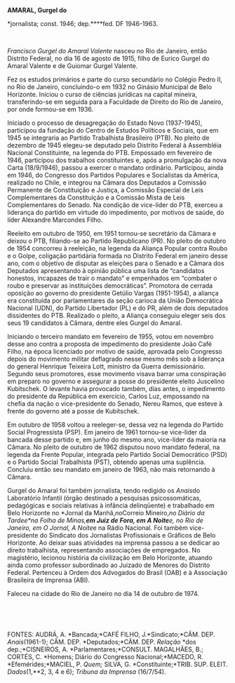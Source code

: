 **AMARAL, Gurgel do**

\*jornalista; const. 1946; dep.****fed. DF 1946-1963.

 

*Francisco Gurgel do Amaral Valente* nasceu no Rio de Janeiro, então
Distrito Federal, no dia 16 de agosto de 1915, filho de Eurico Gurgel do
Amaral Valente e de Guiomar Gurgel Valente.

Fez os estudos primários e parte do curso secundário no Colégio Pedro
II, no Rio de Janeiro, concluindo-o em 1932 no Ginásio Municipal de Belo
Horizonte. Iniciou o curso de ciências jurídicas na capital mineira,
transferindo-se em seguida para a Faculdade de Direito do Rio de
Janeiro, por onde formou-se em 1936.

Iniciado o processo de desagregação do Estado Novo (1937-1945),
participou da fundação do Centro de Estudos Políticos e Sociais, que em
1945 se integraria ao Partido Trabalhista Brasileiro (PTB). No pleito de
dezembro de 1945 elegeu-se deputado pelo Distrito Federal à Assembléia
Nacional Constituinte, na legenda do PTB. Empossado em fevereiro de
1946, participou dos trabalhos constituintes e, após a promulgação da
nova Carta (18/9/1946), passou a exercer o mandato ordinário.
Participou, ainda em 1946, do Congresso dos Partidos Populares e
Socialistas da América, realizado no Chile, e integrou na Câmara dos
Deputados a Comissão Permanente de Constituição e Justiça, a Comissão
Especial de Leis Complementares da Constituição e a Comissão Mista de
Leis Complementares do Senado. Na condição de vice-líder do PTB, exerceu
a liderança do partido em virtude do impedimento, por motivos de saúde,
do líder Alexandre Marcondes Filho.

Reeleito em outubro de 1950, em 1951 tornou-se secretário da Câmara e
deixou o PTB, filiando-se ao Partido Republicano (PR). No pleito de
outubro de 1954 concorreu à reeleição, na legenda da Aliança Popular
contra Roubo e o Golpe, coligação partidária formada no Distrito Federal
em janeiro desse ano, com o objetivo de disputar as eleições para o
Senado e a Câmara dos Deputados apresentando à opinião pública uma lista
de “candidatos honestos, incapazes de trair o mandato” e empenhados em
“combater o roubo e preservar as instituições democráticas”. Promotora
de cerrada oposição ao governo do presidente Getúlio Vargas (1951-1954),
a aliança era constituída por parlamentares da seção carioca da União
Democrática Nacional (UDN), do Partido Libertador (PL) e do PR, além de
dois deputados dissidentes do PTB. Realizado o pleito, a Aliança
conseguiu eleger seis dos seus 19 candidatos à Câmara, dentre eles
Gurgel do Amaral.

Iniciando o terceiro mandato em fevereiro de 1955, votou em novembro
desse ano contra a proposta de impedimento do presidente João Café
Filho, na época licenciado por motivo de saúde, aprovada pelo Congresso
depois do movimento militar deflagrado nesse mesmo mês sob a liderança
do general Henrique Teixeira Lott, ministro da Guerra demissionário.
Segundo seus promotores, esse movimento visava barrar uma conspiração em
preparo no governo e assegurar a posse do presidente eleito Juscelino
Kubitschek. O levante havia provocado também, dias antes, o impedimento
do presidente da República em exercício, Carlos Luz, empossando na
chefia da nação o vice-presidente do Senado, Nereu Ramos, que esteve à
frente do governo até a posse de Kubitschek.

Em outubro de 1958 voltou a reeleger-se, dessa vez na legenda do Partido
Social Progressista (PSP). Em janeiro de 1961 tornou-se vice-líder da
bancada desse partido e, em junho do mesmo ano, vice-líder da maioria na
Câmara. No pleito de outubro de 1962 disputou novo mandato federal, na
legenda da Frente Popular, integrada pelo Partido Social Democrático
(PSD) e o Partido Social Trabalhista (PST), obtendo apenas uma
suplência. Concluiu então seu mandato em janeiro de 1963, não mais
retornando à Câmara.

Gurgel do Amaral foi também jornalista, tendo redigido os *Anais*do
Laboratório Infantil (órgão destinado a pesquisas psicossomáticas,
pedagógicas e sociais relativas à infância delinqüente) e trabalhado em
Belo Horizonte no *Jornal da Manhã,*no*Correio Mineiro,*no *Diário da
Tarde*e**na *Folha de Minas*,**em Juiz de Fora, em *A Noite***e, no Rio
de Janeiro, em *O Jornal**, A Noite*e na Rádio Nacional. Foi também
vice-presidente do Sindicato dos Jornalistas Profissionais e Gráficos de
Belo Horizonte. Ao deixar suas atividades na imprensa passou a se
dedicar ao direito trabalhista, representando associações de empregados.
No magistério, lecionou história da civilização em Belo Horizonte,
atuando ainda como professor subordinado ao Juizado de Menores do
Distrito Federal. Pertenceu à Ordem dos Advogados do Brasil (OAB) e à
Associação Brasileira de Imprensa (ABI).

Faleceu na cidade do Rio de Janeiro no dia 14 de outubro de 1974.

 

 

FONTES: AUDRÁ, A. *Bancada;*CAFÉ FILHO, J.*Sindicato;*CÂM. DEP.
*Anais*(1961-1); CÂM. DEP. *Deputados;*CÂM. DEP. *Relação* *dos
dep.;*CISNEIROS, A. *Parlamentares;*CONSULT. MAGALHÃES, B.; CORTÉS, C.
*Homens; Diário do Congresso Nacional;*MACEDO, R. *Efemérides;*MACIEL,
P. *Quem;* SILVA, G. *Constituinte;*TRIB. SUP. ELEIT. *Dados*(1,**2, 3,
4 e 6); *Tribuna da* *Imprensa* (16/7/54).

 
